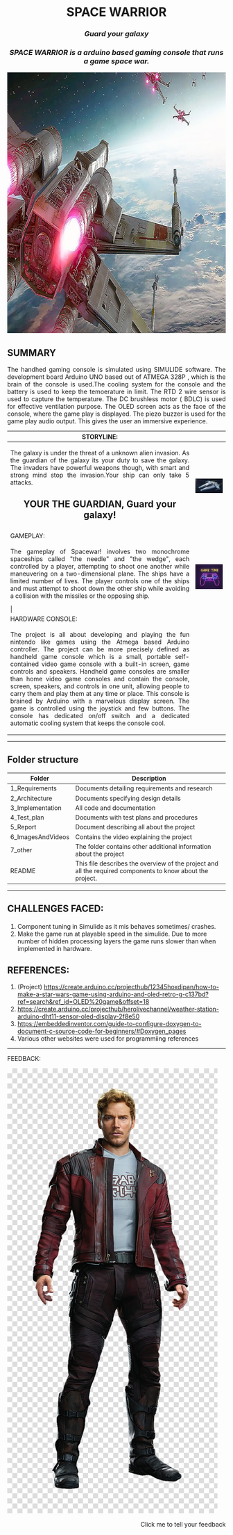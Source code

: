 <h1 align="center"> SPACE WARRIOR </h1>
<i><h3 align = "center"> Guard your galaxy </h3></i>
<i><h3 align = "center"> SPACE WARRIOR is a arduino based gaming console that runs a game space war.  </h3></i>

<p align="center">
  <img width="1080 "height="600 " src="https://github.com/Y-133/M2-EmbSys/blob/a2454516c7c7140fc056e7bcaf77e192b621d79b/PROJECT/IMAGES/space%20battle.jpg" alt="FM_pic">
</p>


## SUMMARY ##
<p align="justify">
 The handhed gaming console is simulated using SIMULIDE software. The development board Arduino UNO based out of ATMEGA 328P , which is the brain of the console is used.The cooling system for the console and the battery is used to keep the temoerature in limit. The RTD 2 wire sensor is used to capture the temperature. The DC brushless motor ( BDLC) is used for effective ventilation purpose. The OLED screen acts as the face of the console, where the game play is displayed. The piezo buzzer is used for the game play audio output. This gives the user an immersive experience.  </p>
 
 
| STORYLINE:                                                                                                                                                                                                                                                                                                                                                                                                                                                                                                                                                                                                                                                                                                                                                                                |                                                                                                                              |
|-------------------------------------------------------------------------------------------------------------------------------------------------------------------------------------------------------------------------------------------------------------------------------------------------------------------------------------------------------------------------------------------------------------------------------------------------------------------------------------------------------------------------------------------------------------------------------------------------------------------------------------------------------------------------------------------------------------------------------------------------------------------------------------------|------------------------------------------------------------------------------------------------------------------------------|
| <p align="justify"> The galaxy is under the threat of a unknown alien invasion. As the guardian of the galaxy its your duty to save the galaxy. The invaders have powerful weapons though, with smart and strong mind stop the invasion.Your ship can only take 5 attacks. <br> <h2><p align="center">YOUR THE GUARDIAN, Guard your galaxy!</p> </h2> </p>                                                                                                                                                                                                                                                                                                                                                                                                                                | ![space_ship](https://github.com/Y-133/M2-EmbSys/blob/2be834b032cb1a5981618580a8b2758b9c52a80b/PROJECT/IMAGES/spaceship.jpg) |
| GAMEPLAY:                                                                                                                                                                                                                                                                                                                                                                                                                                                                                                                                                                                                                                                                                                                                                                                 |                                                                                                                              |
| <p align="justify"> The gameplay of Spacewar! involves two monochrome spaceships called "the needle" and "the wedge", each controlled by a player, attempting to shoot one another while maneuvering on a two-dimensional plane. The ships have a limited number of lives. The player controls one of the ships and must attempt to shoot down the other ship while avoiding a collision with the missiles or the opposing ship. </p> \|                                                                                                                                                                                                                                                                                                                                                  | ![space](https://github.com/Y-133/M2-EmbSys/blob/f0a2d1aeb76e196935ca394dfff496fe00ef81a9/PROJECT/IMAGES/GAME%20TIME.jpg)    |
| HARDWARE CONSOLE:                                                                                                                                                                                                                                                                                                                                                                                                                                                                                                                                                                                                                                                                                                                                                                         |                                                                                                                             
| <p align="justify"> The project is all about developing and playing the fun nintendo like games using the Atmega based Arduino controller. The project can be more precisely defined as handheld game console which is a small, portable self-contained video game console with a built-in screen, game controls and speakers. Handheld game consoles are smaller than home video game consoles and contain the console, screen, speakers, and controls in one unit, allowing people to carry them and play them at any time or place.  This console is brained by Arduino with a marvelous display screen. The game is controlled using the joystick and few buttons. The console has  dedicated on/off switch and a dedicated automatic cooling system that keeps the console cool.</p> |                                                                                                                              |                                                                                                                     
 
 
 
---------------------------------------------------------------------------
## Folder structure ##
| Folder | Description|
| --- | --- |
| 1_Requirements | Documents detailing requirements and research |
| 2_Architecture | Documents specifying design details |
| 3_Implementation | All code and documentation |
| 4_Test_plan | Documents with test plans and procedures |
| 5_Report | Document describing all about the project |
| 6_ImagesAndVideos | Contains the video explaining the project |
| 7_other | The folder contains other additional information about the project |
| README| This file describes the overview of the project and all the required components to know about the project.

----------------------------------------------------------------------------
## CHALLENGES FACED: ##
####
1. Component tuning in Simulide as it mis behaves sometimes/ crashes.
2. Make the game run at playable speed in the simulide. Due to more number of hidden processing layers the game runs slower than when implemented in hardware.
####

## REFERENCES:
1. (Project) https://create.arduino.cc/projecthub/12345hoxdipan/how-to-make-a-star-wars-game-using-arduino-and-oled-retro-g-c137bd?ref=search&ref_id=OLED%20game&offset=18
2. https://create.arduino.cc/projecthub/herolivechannel/weather-station-arduino-dht11-sensor-oled-display-2f8e50
3. https://embeddedinventor.com/guide-to-configure-doxygen-to-document-c-source-code-for-beginners/#Doxygen_pages
5. Various other websites were used for programmiing references
---------------------------------------------------------------------------------------------------
FEEDBACK: 

[![Commander Cat](https://github.com/Y-133/M2-EmbSys/blob/1f17f5f7165c2673cc661228cfa595af80260892/PROJECT/IMAGES/commander%20cat.jpg)]( https://forms.gle/9V8cmYtPK8R3bMvPA)
<p align =" right"> Click me to tell your feedback </p>
